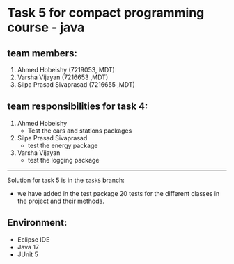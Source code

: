 # Task 5 for compact programming course - java

## team members:

1. Ahmed Hobeishy (7219053, MDT)
2. Varsha Vijayan (7216653 ,MDT)
3. Silpa Prasad Sivaprasad (7216655 ,MDT)

## team responsibilities for task 4:

1. Ahmed Hobeishy
    - Test the cars and stations packages
2. Silpa Prasad Sivaprasad
    - test the energy package
3. Varsha Vijayan
    - test the logging package

----
Solution for task 5 is in the `task5` branch:
- we have added in the test package 20 tests for the different classes in the project and their methods.

## Environment:
- Eclipse IDE
- Java 17
- JUnit 5
